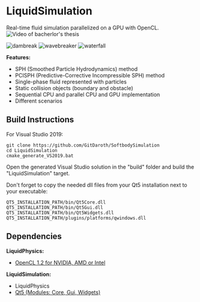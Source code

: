 # LiquidSimulation
Real-time fluid simulation parallelized on a GPU with OpenCL.
![Video of bacherlor's thesis](https://www.youtube.com/watch?v=2ggfZliqLjA)

![dambreak](/showcase/dambreak.gif)
![wavebreaker](/showcase/wavebreaker.gif)
![waterfall](/showcase/waterfall.gif)

**Features:**
- SPH (Smoothed Particle Hydrodynamics) method
- PCISPH (Predictive-Corrective Incompressible SPH) method
- Single-phase fluid represented with particles
- Static collision objects (boundary and obstacle)
- Sequential CPU and parallel CPU and GPU implementation
- Different scenarios

## Build Instructions
For Visual Studio 2019:
```
git clone https://github.com/GitDaroth/SoftbodySimulation
cd LiquidSimulation
cmake_generate_VS2019.bat
```
Open the generated Visual Studio solution in the "build" folder and build the "LiquidSimulation" target.

Don't forget to copy the needed dll files from your Qt5 installation next to your executable:
```
QT5_INSTALLATION_PATH/bin/Qt5Core.dll
QT5_INSTALLATION_PATH/bin/Qt5Gui.dll
QT5_INSTALLATION_PATH/bin/Qt5Widgets.dll
QT5_INSTALLATION_PATH/plugins/platforms/qwindows.dll
```

## Dependencies
**LiquidPhysics:**
- [OpenCL 1.2 for NVIDIA, AMD or Intel](https://www.khronos.org/opencl/)

**LiquidSimulation:**
- LiquidPhysics
- [Qt5 (Modules: Core, Gui, Widgets)](https://www.qt.io)